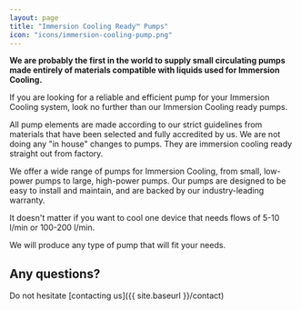 ```yaml
---
layout: page
title: "Immersion Cooling Ready™ Pumps"
icon: "icons/immersion-cooling-pump.png"
---
```

**We are probably the first in the world to supply small circulating pumps made entirely of materials compatible with liquids used for Immersion Cooling.**

If you are looking for a reliable and efficient pump for your Immersion Cooling system, look no further than our Immersion Cooling ready pumps.

All pump elements are made according to our strict guidelines from materials that have been selected and fully accredited by us. We are not doing any "in house" changes to pumps. They are immersion cooling ready straight out from factory.

We offer a wide range of pumps for Immersion Cooling, from small, low-power pumps to large, high-power pumps. Our pumps are designed to be easy to install and maintain, and are backed by our industry-leading warranty.

It doesn't matter if you want to cool one device that needs flows of 5-10 l/min or 100-200 l/min.

We will produce any type of pump that will fit your needs.

## Any questions?
Do not hesitate [contacting us]({{ site.baseurl }}/contact)